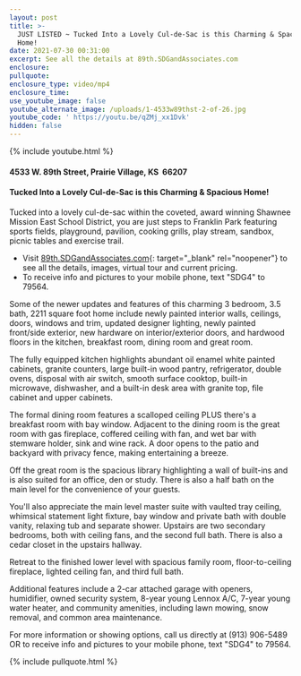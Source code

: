 ```yaml
---
layout: post
title: >-
  JUST LISTED ~ Tucked Into a Lovely Cul-de-Sac is this Charming & Spacious
  Home!
date: 2021-07-30 00:31:00
excerpt: See all the details at 89th.SDGandAssociates.com
enclosure:
pullquote:
enclosure_type: video/mp4
enclosure_time:
use_youtube_image: false
youtube_alternate_image: /uploads/1-4533w89thst-2-of-26.jpg
youtube_code: ' https://youtu.be/qZMj_xx1Dvk'
hidden: false
---
```

{% include youtube.html %}

#### 4533 W. 89th Street, Prairie Village, KS&nbsp; 66207

#### Tucked Into a Lovely Cul-de-Sac is this Charming & Spacious Home\!

Tucked into a lovely cul-de-sac within the coveted, award winning Shawnee Mission East School District, you are just steps to Franklin Park featuring sports fields, playground, pavilion, cooking grills, play stream, sandbox, picnic tables and exercise trail.

* Visit [89th.SDGandAssociates.com](http://89th.SDGandAssociates.com){: target="_blank" rel="noopener"} to see all the details, images, virtual tour and current pricing.
* To receive info and pictures to your mobile phone, text "SDG4" to 79564.

Some of the newer updates and features of this charming 3 bedroom, 3.5 bath, 2211 square foot home include newly painted interior walls, ceilings, doors, windows and trim, updated designer lighting, newly painted front/side exterior, new hardware on interior/exterior doors, and hardwood floors in the kitchen, breakfast room, dining room and great room.

The fully equipped kitchen highlights abundant oil enamel white painted cabinets, granite counters, large built-in wood pantry, refrigerator, double ovens, disposal with air switch, smooth surface cooktop, built-in microwave, dishwasher, and a built-in desk area with granite top, file cabinet and upper cabinets.

The formal dining room features a scalloped ceiling PLUS there's a breakfast room with bay window. Adjacent to the dining room is the great room with gas fireplace, coffered ceiling with fan, and wet bar with stemware holder, sink and wine rack. A door opens to the patio and backyard with privacy fence, making entertaining a breeze.

Off the great room is the spacious library highlighting a wall of built-ins and is also suited for an office, den or study. There is also a half bath on the main level for the convenience of your guests.

You'll also appreciate the main level master suite with vaulted tray ceiling, whimsical statement light fixture, bay window and private bath with double vanity, relaxing tub and separate shower. Upstairs are two secondary bedrooms, both with ceiling fans, and the second full bath. There is also a cedar closet in the upstairs hallway.

Retreat to the finished lower level with spacious family room, floor-to-ceiling fireplace, lighted ceiling fan, and third full bath.

Additional features include a 2-car attached garage with openers, humidifier, owned security system, 8-year young Lennox A/C, 7-year young water heater, and community amenities, including lawn mowing, snow removal, and common area maintenance.

For more information or showing options, call us directly at (913) 906-5489 OR to receive info and pictures to your mobile phone, text "SDG4" to 79564.

{% include pullquote.html %}
